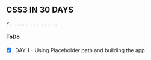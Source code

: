 ## CSS3 IN 30 DAYS

```
P..................
```

#### ToDo

- [x] DAY 1 - Using Placeholder path and building the app
